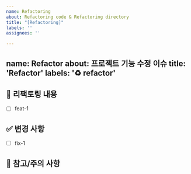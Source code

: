 ```yaml
---
name: Refactoring
about: Refactoring code & Refactoring directory
title: "[Refactoring]"
labels: ''
assignees: ''

---
```


name: Refactor
about: 프로젝트 기능 수정 이슈
title: 'Refactor'
labels: '♻️ refactor'
---

## 💎 리팩토링 내용

<!-- 어떤 기능을 리팩토링할지 알려주세요. -->

- [ ] feat-1

## ✅ 변경 사항

<!-- 리팩토링하며 수정된 부분을 알려주세요. -->

- [ ] fix-1

## 📖 참고/주의 사항

<!-- 레퍼런스, 스크린샷 등을 넣어 주세요. -->
